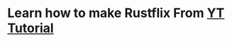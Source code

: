 # Learn how to make Rustflix From [YT Tutorial](https://www.youtube.com/watch?v=tRC4EIKhMzw&ab_channel=CodetotheMoon)
